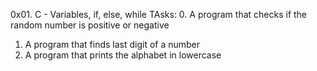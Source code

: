 0x01. C - Variables, if, else, while
TAsks:
0. A program that checks if the random number is positive or negative
1. A program that finds last digit of a number
2. A program that prints the alphabet in lowercase
